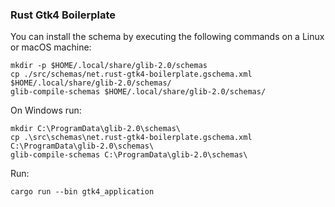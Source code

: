 ### Rust Gtk4 Boilerplate

You can install the schema by executing the following commands on a Linux or macOS machine:

```
mkdir -p $HOME/.local/share/glib-2.0/schemas
cp ./src/schemas/net.rust-gtk4-boilerplate.gschema.xml $HOME/.local/share/glib-2.0/schemas/
glib-compile-schemas $HOME/.local/share/glib-2.0/schemas/
```

On Windows run:

```
mkdir C:\ProgramData\glib-2.0\schemas\
cp .\src\schemas\net.rust-gtk4-boilerplate.gschema.xml C:\ProgramData\glib-2.0\schemas\
glib-compile-schemas C:\ProgramData\glib-2.0\schemas\
```

Run:

```
cargo run --bin gtk4_application
```